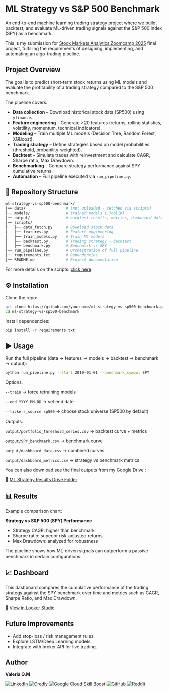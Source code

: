 # ML Strategy vs S&P 500 Benchmark

An end-to-end machine learning trading strategy project where we build, backtest, and evaluate ML-driven trading signals against the S&P 500 index (SPY) as a benchmark.

This is my submission for [Stock Markets Analytics Zoomcamp 2025](https://github.com/DataTalksClub/stock-markets-analytics-zoomcamp) final project, fulfilling the requirements of designing, implementing, and automating an algo-trading pipeline.

## Project Overview

The goal is to predict short-term stock returns using ML models and evaluate the profitability of a trading strategy compared to the S&P 500 benchmark.

The pipeline covers:

- **Data collection** – Download historical stock data (SP500) using `yfinance`.  
- **Feature engineering** – Generate >20 features (returns, rolling statistics, volatility, momentum, technical indicators).  
- **Modeling** – Train multiple ML models (Decision Tree, Random Forest, XGBoost).  
- **Trading strategy** – Define strategies based on model probabilities (threshold, probability-weighted).  
- **Backtest** – Simulate trades with reinvestment and calculate CAGR, Sharpe ratio, Max Drawdown.  
- **Benchmarking** – Compare strategy performance against SPY cumulative returns.  
- **Automation** – Full pipeline executed via `run_pipeline.py`.

## 📂 Repository Structure

```sh
ml-strategy-vs-sp500-benchmark/
│── data/                  # (not uploaded - fetched via scripts)
│── models/                # trained models (.joblib)
│── output/                # backtest results, metrics, dashboard data
│── scripts/
│   ├── data_fetch.py      # Download stock data
│   ├── features.py        # Feature engineering
│   ├── train_models.py    # Train ML models
│   ├── backtest.py        # Trading strategy + backtest
│   ├── benchmark.py       # Benchmark vs SPY
│── run_pipeline.py        # Orchestration of full pipeline
│── requirements.txt       # Dependencies
│── README.md              # Project documentation
```

For more details on the scripts: [click here](/scripts/scripts.md).

## ⚙️ Installation

Clone the repo:

```sh
git clone https://github.com/yourname/ml-strategy-vs-sp500-benchmark.git
cd ml-strategy-vs-sp500-benchmark
```

Install dependencies:

```sh
pip install -r requirements.txt
```

## ▶️ Usage

Run the full pipeline (data → features → models → backtest → benchmark → output):

```sh
python run_pipeline.py --start 2010-01-01 --benchmark_symbol SPY
```

Options:

`--train` → force retraining models

`--end YYYY-MM-DD` → set end date

`--tickers_source sp500` → choose stock universe (SP500 by default)

Outputs:

`output/portfolio_threshold_series.csv` → backtest curve + metrics

`output/SPY_benchmark.csv` → benchmark curve

`output/dashboard_data.csv` → combined curves

`output/dashboard_metrics.csv` → strategy vs benchmark metrics

You can also download see the final outputs from my Google Drive :

🔗 [ML Strategy Results Drive Folder](https://drive.google.com/drive/folders/1KaguxuFx44iSP58NgmiXlZ422X80aZhg?usp=sharing) 

## 📊 Results

Example comparison chart:

**Strategy vs S&P 500 (SPY) Performance**

- Strategy CAGR: higher than benchmark
- Sharpe ratio: superior risk-adjusted returns
- Max Drawdown: analyzed for robustness

The pipeline shows how ML-driven signals can outperform a passive benchmark in certain configurations.

## 📈 Dashboard  

This dashboard compares the cumulative performance of the trading strategy against the SPY benchmark over time and metrics such as CAGR, Sharpe Ratio, and Max Drawdown.

🔗 [View in Looker Studio](https://lookerstudio.google.com/reporting/66ad0311-bd18-4965-9df0-046dc1f9228d)  

## Future Improvements

- Add stop-loss / risk management rules.
- Explore LSTM/Deep Learning models.
- Integrate with broker API for live trading.

## Author  

**Valeria Q.M** 

[![LinkedIn](https://img.shields.io/badge/-💼%20LinkedIn-white?style=flat&logo=linkedin&logoColor=white)](https://www.linkedin.com/in/valeriaqm/)
[![Credly](https://img.shields.io/badge/-Credly-white?style=flat&logo=credly&logoColor=FFA500)](https://www.credly.com/users/valeria-quijada)
[![Google Cloud Skill Boost](https://img.shields.io/badge/-Google%20Cloud%20Skills-white?style=flat&logo=googlecloud&logoColor=4285F4)](https://www.cloudskillsboost.google/public_profiles/36f6887c-3fbb-4cab-9f3b-74f534cf89b0?locale=es)
[![GitHub](https://img.shields.io/badge/-GitHub-white?style=flat&logo=github&logoColor=181717)](https://github.com/valeqm)
[![Reddit](https://img.shields.io/badge/-Reddit-white?style=flat&logo=reddit&logoColor=FF4500)](https://www.reddit.com/)


